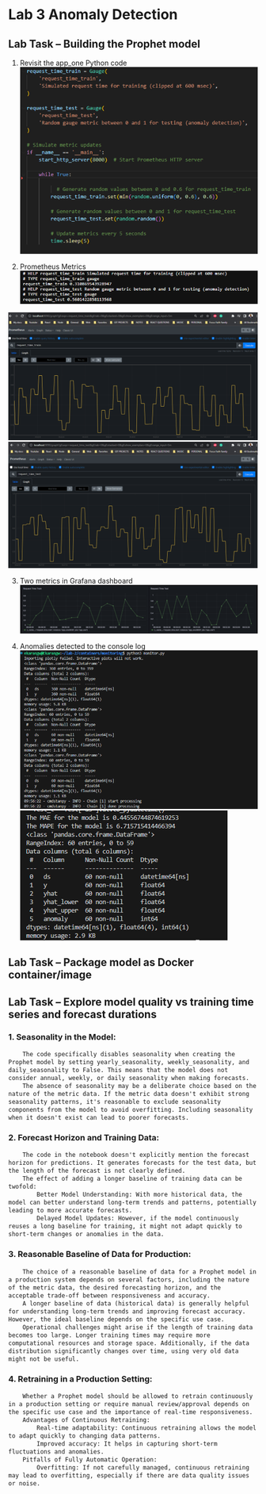 # Lab 3 Anomaly Detection

## Lab Task – Building the Prophet model
1. Revisit the app_one Python code
![app_one_code](./screenshots/app_one_code.png)

2. Prometheus Metrics
![metrics](./screenshots/metric_8000.png)

![request_time_train](./screenshots//prometheus_request_time_train.png)
![request_time_test](./screenshots/prometheus_request_time_test.png)

3. Two metrics in Grafana dashboard
![Alt text](./screenshots/grafana_request_train_and_test.png)

4. Anomalies detected to the
console log
![Alt text](./screenshots/anomaly_detection.png)
![Alt text](./screenshots/anomaly_detection1.png)

## Lab Task – Package model as Docker container/image



## Lab Task – Explore model quality vs training time series and forecast durations
### 1. Seasonality in the Model:
        The code specifically disables seasonality when creating the Prophet model by setting yearly_seasonality, weekly_seasonality, and daily_seasonality to False. This means that the model does not consider annual, weekly, or daily seasonality when making forecasts.
        The absence of seasonality may be a deliberate choice based on the nature of the metric data. If the metric data doesn't exhibit strong seasonality patterns, it's reasonable to exclude seasonality components from the model to avoid overfitting. Including seasonality when it doesn't exist can lead to poorer forecasts.

### 2. Forecast Horizon and Training Data:
        The code in the notebook doesn't explicitly mention the forecast horizon for predictions. It generates forecasts for the test data, but the length of the forecast is not clearly defined.
        The effect of adding a longer baseline of training data can be twofold:
            Better Model Understanding: With more historical data, the model can better understand long-term trends and patterns, potentially leading to more accurate forecasts.
            Delayed Model Updates: However, if the model continuously reuses a long baseline for training, it might not adapt quickly to short-term changes or anomalies in the data.

### 3. Reasonable Baseline of Data for Production:
        The choice of a reasonable baseline of data for a Prophet model in a production system depends on several factors, including the nature of the metric data, the desired forecasting horizon, and the acceptable trade-off between responsiveness and accuracy.
        A longer baseline of data (historical data) is generally helpful for understanding long-term trends and improving forecast accuracy. However, the ideal baseline depends on the specific use case.
        Operational challenges might arise if the length of training data becomes too large. Longer training times may require more computational resources and storage space. Additionally, if the data distribution significantly changes over time, using very old data might not be useful.

### 4. Retraining in a Production Setting:
        Whether a Prophet model should be allowed to retrain continuously in a production setting or require manual review/approval depends on the specific use case and the importance of real-time responsiveness.
        Advantages of Continuous Retraining:
            Real-time adaptability: Continuous retraining allows the model to adapt quickly to changing data patterns.
            Improved accuracy: It helps in capturing short-term fluctuations and anomalies.
        Pitfalls of Fully Automatic Operation:
            Overfitting: If not carefully managed, continuous retraining may lead to overfitting, especially if there are data quality issues or noise.




